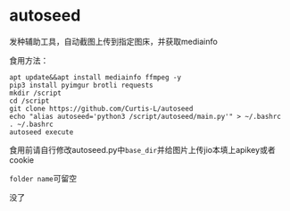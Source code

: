 # autoseed
发种辅助工具，自动截图上传到指定图床，并获取mediainfo

食用方法：
```
apt update&&apt install mediainfo ffmpeg -y
pip3 install pyimgur brotli requests
mkdir /script
cd /script
git clone https://github.com/Curtis-L/autoseed
echo "alias autoseed='python3 /script/autoseed/main.py'" > ~/.bashrc
. ~/.bashrc
autoseed execute
```

食用前请自行修改autoseed.py中```base_dir```并给图片上传jio本填上apikey或者cookie

```folder name```可留空

没了
